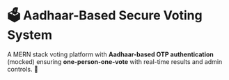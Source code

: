# **🗳️ Aadhaar-Based Secure Voting System**  
A MERN stack voting platform with **Aadhaar-based OTP authentication** (mocked) ensuring **one-person-one-vote** with real-time results and admin controls. 🚀
